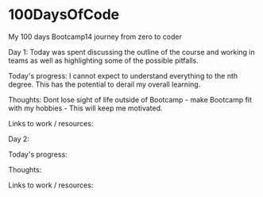 # 100DaysOfCode
My 100 days Bootcamp14 journey from zero to coder

Day 1: Today was spent discussing the outline of the course and working in teams as well as highlighting some of the possible pitfalls.

Today's progress: I cannot expect to understand everything to the nth degree.  This has the potential to derail my overall learning.

Thoughts: Dont lose sight of life outside of Bootcamp - make Bootcamp fit with my hobbies - This will keep me motivated.

Links to work / resources:


Day 2: 

Today's progress:

Thoughts:

Links to work / resources:
